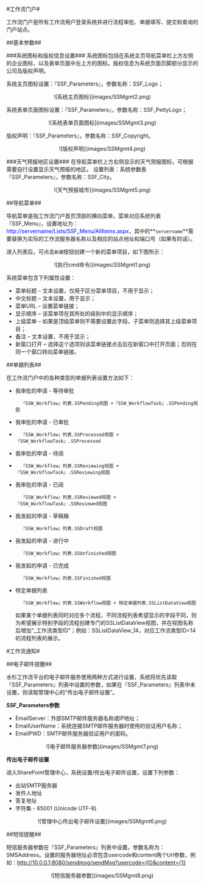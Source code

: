 #工作流门户#

工作流门户是所有工作流用户登录系统并进行流程审批、单据填写、提交和查询的门户站点。

##基本参数##

###系统图标和版权信息设置###
系统图标包括在系统主页导航菜单栏上方左侧的企业图标，以及表单页面中左上方的图标。版权信息为系统页面页脚部分显示的公司及版权声明。

系统主页图标设置：『SSF\_Parameters』，参数名称：SSF\_Logo；
<center>![系统主页图标](images/SSMgmt2.png)</center>

系统表单页面图标设置：『SSF\_Parameters』，参数名称：SSF\_PettyLogo；
<center>![系统表单页面图标](images/SSMgmt3.png)</center>

版权声明：『SSF\_Parameters』，参数名称：SSF\_Copyright。
<center>![版权声明](images/SSMgmt4.png)</center>


###天气预报地区设置###
在导航菜单栏上方右侧显示的天气预报图标，可根据需要自行设置显示天气预报的地区。
设置列表：系统参数表『SSF\_Parameters』，参数名称：SSF\_City。
<center>![天气预报城市](images/SSMgmt5.png)</center>

##导航菜单##

导航菜单是指工作流门户首页顶部的横向菜单，菜单对应系统列表『SSF\_Menu』，设置地址为：<font color="blue">http://servername/Lists/SSF_Menu/AllItems.aspx</font>，其中的**`servername`**需要替换为实际的工作流服务器名称以及相应的站点地址和端口号（如果有的话）。

进入列表后，可点击`新建`按钮创建一个新的菜单项目，如下图所示：
<center>![执行cmd命令](images/SSMgmt1.png)</center>

系统菜单包含下列属性设置：

* 菜单标题 – 文本设置，仅用于区分菜单项目，不用于显示；
* 中文标题 – 文本设置，用于显示；
* 菜单URL – 设置菜单链接；
* 显示顺序 – 该菜单项在其所处的级别中的显示顺序；
* 上级菜单 – 如果是顶级菜单则不需要设置此字段，子菜单则选择其上级菜单项目；
* 备注 – 文本设置，不用于显示；
* 新窗口打开 – 选择这个选项则该菜单链接点击后在新窗口中打开页面；否则在同一个窗口转向菜单链接。

##单据列表##

在工作流门户中的各种类型的单据列表设置方法如下：

* 我审批的申请 - 等待审批

		『SSW_Workflow』列表.SSPending视图 +『SSW_WorkflowTask』.SSPending视图

* 我审批的申请 - 已审批
* 
		『SSW_Workflow』列表.SSProcessed视图 +『SSW_WorkflowTask』.SSProcessed

* 我审批的申请 - 待阅
* 
		『SSW_Workflow』列表.SSReviewing视图 +『SSW_WorkflowTask』.SSReviewing视图

* 我审批的申请 - 已阅

		『SSW_Workflow』列表.SSReviewed视图 +『SSW_WorkflowTask』.SSReviewed视图

* 我发起的申请 - 草稿箱
 	
		『SSW_Workflow』列表.SSDraft视图 

* 我发起的申请 - 进行中

		『SSW_Workflow』列表.SSUnfinished视图 

* 我发起的申请 - 已完成

		『SSW_Workflow』列表.SSFinished视图

* 特定单据列表

		『SSW_Workflow』列表.SSWorkflow视图 + 特定单据列表.SSListDataView视图
		
	如果某个单据列表同时对应多个流程，不同流程列表希望显示的字段不同，则为希望展示特别字段的流程创建专门的SSListDataView视图，并在视图名称后增加“\_工作流类型ID”；例如：SSListDataView\_14，对应工作流类型ID=14的流程列表的展示。

#工作流通知#

##电子邮件提醒##

水杉工作流平台的电子邮件服务使用两种方式进行设置，系统将优先读取『SSF\_Parameters』列表中设置的参数，如果在『SSF\_Parameters』列表中未设置，则读取管理中心的“传出电子邮件设置”。

**SSF_Parameters参数**

* EmailServer：外部SMTP邮件服务器名称或IP地址；
* EmailUserName：系统连接SMTP邮件服务器时使用的验证用户名称；
* EmailPWD：SMTP邮件服务器验证用户的密码。

<center>![电子邮件服务器参数](images/SSMgmt7.png)</center>


**传出电子邮件设置**

进入SharePoint管理中心，系统设置/传出电子邮件设置，设置下列参数：

* 出站SMTP服务器
* 发件人地址
* 答复地址
* 字符集 - 65001 (Unicode UTF-8)

<center>![管理中心传出电子邮件设置](images/SSMgmt6.png)</center>

##短信提醒##

短信服务器参数在『SSF_Parameters』列表中设置，参数名称为：SMSAddress。设置的服务器地址必须包含usercode和content两个Url参数，例如：<font color="blue">http://10.0.0.1:8080/sendmsg/sendMsg?usercode={0}&content={1}</font>

<center>![短信服务器参数](images/SSMgmt8.png)</center>